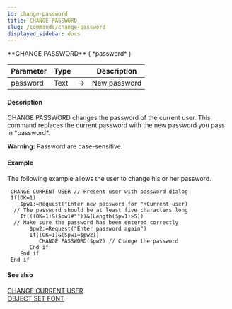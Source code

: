 ```yaml
---
id: change-password
title: CHANGE PASSWORD
slug: /commands/change-password
displayed_sidebar: docs
---
```


<!--REF #_command_.CHANGE PASSWORD.Syntax-->**CHANGE PASSWORD** ( *password* )<!-- END REF-->
<!--REF #_command_.CHANGE PASSWORD.Params-->
| Parameter | Type |  | Description |
| --- | --- | --- | --- |
| password | Text | &#8594;  | New password |

<!-- END REF-->

#### Description 

<!--REF #_command_.CHANGE PASSWORD.Summary-->CHANGE PASSWORD changes the password of the current user.<!-- END REF--> This command replaces the current password with the new password you pass in *password*. 

**Warning:** Password are case-sensitive.

#### Example 

The following example allows the user to change his or her password.

```4d
 CHANGE CURRENT USER // Present user with password dialog
 If(OK=1)
    $pw1:=Request("Enter new password for "+Current user)
  // The password should be at least five characters long
    If(((OK=1)&($pw1#""))&(Length($pw1)>5))
  // Make sure the password has been entered correctly
       $pw2:=Request("Enter password again")
       If((OK=1)&($pw1=$pw2))
          CHANGE PASSWORD($pw2) // Change the password
       End if
    End if
 End if
```

#### See also 

[CHANGE CURRENT USER](change-current-user.md)  
[OBJECT SET FONT](object-set-font.md)  